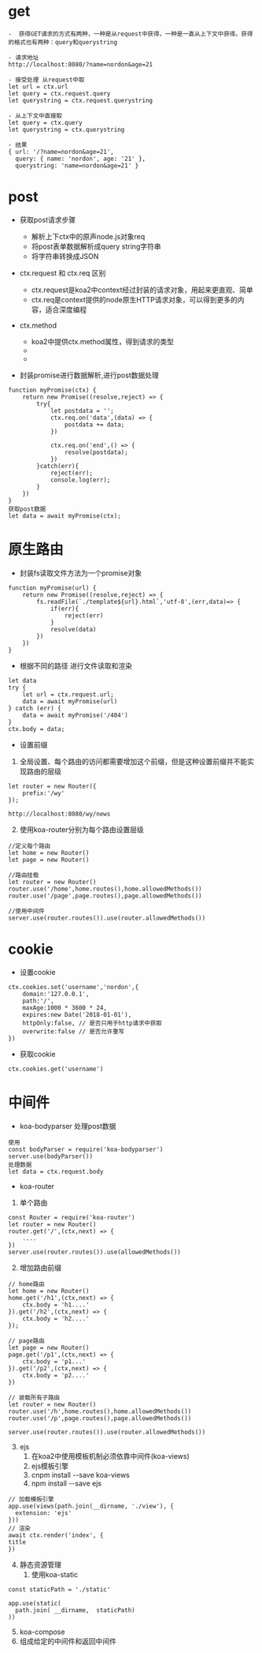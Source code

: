# get
    -  获得GET请求的方式有两种，一种是从request中获得，一种是一直从上下文中获得。获得的格式也有两种：query和querystring
```
- 请求地址
http://localhost:8080/?name=nordon&age=21

- 接受处理 从request中取
let url = ctx.url
let query = ctx.request.query
let querystring = ctx.request.querystring

- 从上下文中直接取
let query = ctx.query
let querystring = ctx.querystring

- 结果
{ url: '/?name=nordon&age=21',
  query: { name: 'nordon', age: '21' },
  querystring: 'name=nordon&age=21' }
```

# post

- 获取post请求步骤
    - 解析上下ctx中的原声node.js对象req
    - 将post表单数据解析成query string字符串
    - 将字符串转换成JSON
- ctx.request 和 ctx.req 区别
    - ctx.request是koa2中context经过封装的请求对象，用起来更直观、简单
    - ctx.req是context提供的node原生HTTP请求对象，可以得到更多的内容，适合深度编程

- ctx.method
    - koa2中提供ctx.method属性，得到请求的类型
    - 
    - 
- 封装promise进行数据解析,进行post数据处理
```
function myPromise(ctx) {
	return new Promise((resolve,reject) => {
		try{
			let postdata = '';
			ctx.req.on('data',(data) => {
				postdata += data;
			})

			ctx.req.on('end',() => {
				resolve(postdata);
			})
		}catch(err){
			reject(err);
			console.log(err);
		}
	})
}
获取post数据
let data = await myPromise(ctx);
```

# 原生路由
- 封装fs读取文件方法为一个promise对象
```
function myPromise(url) {
	return new Promise((resolve,reject) => {
		fs.readFile(`./template${url}.html`,'utf-8',(err,data)=> {
			if(err){
				reject(err)
			}
			resolve(data)
		})
	})
}
```
- 根据不同的路径 进行文件读取和渲染
```
let data
try {
    let url = ctx.request.url;
    data = await myPromise(url)
} catch (err) {
    data = await myPromise('/404')
}
ctx.body = data;
```
- 设置前缀
1. 全局设置、每个路由的访问都需要增加这个前缀，但是这种设置前缀并不能实现路由的层级  
```
let router = new Router({
	prefix:'/wy'
});

http://localhost:8080/wy/news
```
2. 使用koa-router分别为每个路由设置层级
```
//定义每个路由
let home = new Router()
let page = new Router()

//路由挂载
let router = new Router()
router.use('/home',home.routes(),home.allowedMethods())
router.use('/page',page.routes(),page.allowedMethods())

//使用中间件
server.use(router.routes()).use(router.allowedMethods())
```

# cookie
- 设置cookie
```
ctx.cookies.set('username','nordon',{
	domain:'127.0.0.1',
	path:'/',
	maxAge:1000 * 3600 * 24,
	expires:new Date('2018-01-01'),
	httpOnly:false, // 是否只用于http请求中获取
	overwrite:false // 是否允许重写
})

```
- 获取cookie
```
ctx.cookies.get('username')
```


# 中间件
- koa-bodyparser 处理post数据
```
使用
const bodyParser = require('koa-bodyparser')
server.use(bodyParser())
处理数据
let data = ctx.request.body
```
- koa-router
1. 单个路由
```
const Router = require('koa-router')
let router = new Router()
router.get('/',(ctx,next) => {
    ....
})
server.use(router.routes()).use(allowedMethods())
```
2. 增加路由前缀
```
// home路由
let home = new Router()
home.get('/h1',(ctx,next) => {
	ctx.body = 'h1....'
}).get('/h2',(ctx,next) => {
	ctx.body = 'h2....'
});

// page路由
let page = new Router()
page.get('/p1',(ctx,next) => {
	ctx.body = 'p1...'
}).get('/p2',(ctx,next) => {
	ctx.body = 'p2....'
})

// 装载所有子路由
let router = new Router()
router.use('/h',home.routes(),home.allowedMethods())
router.use('/p',page.routes(),page.allowedMethods())

server.use(router.routes()).use(router.allowedMethods())

```

3. ejs
    1. 在koa2中使用模板机制必须依靠中间件(koa-views)
    2. ejs模板引擎
    3. cnpm install --save koa-views
    4. npm install --save ejs
```
// 加载模板引擎
app.use(views(path.join(__dirname, './view'), {
  extension: 'ejs'
}))
// 渲染
await ctx.render('index', {
title
})
```

4. 静态资源管理
    1. 使用koa-static
```
const staticPath = './static'
 
app.use(static(
  path.join( __dirname,  staticPath)
))
```

5. koa-compose
 1. 组成给定的中间件和返回中间件